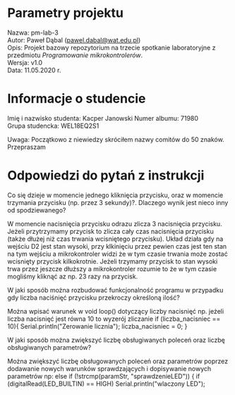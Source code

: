 # Parametry projektu

Nazwa: pm-lab-3  
Autor: Paweł Dąbal (pawel.dabal@wat.edu.pl)  
Opis: Projekt bazowy repozytorium na trzecie spotkanie laboratoryjne z przedmiotu _Programowanie mikrokontrolerów_.  
Wersja: v1.0  
Data: 11.05.2020 r.

# Informacje o studencie

Imię i nazwisko studenta: Kacper Janowski 
Numer albumu: 71980  
Grupa studencka: WEL18EQ2S1


Uwaga: Początkowo z niewiedzy skróciłem nazwy comitów do 50 znaków. Przepraszam
# Odpowiedzi do pytań z instrukcji
Co się dzieje w momencie jednego kliknięcia przycisku, oraz w momencie trzymania przycisku (np. przez 3 sekundy)?. Dlaczego wynik jest nieco inny od spodziewanego?

W momencie nacisnięcia przycisku odrazu zlicza 3 nacisnięcia przycisku. Jeżeli przytrzymamy przycisk to zlicza cały czas nacisnięcia przycisku (także dłużej niż czas trwania wcisniętego przycisku). Układ działa gdy na wejściu D2 jest stan wysoki, przy klkinięciu przez pewien czas jest ten stan na tym wejściu a mikrokontroler widzi że w tym czasie trwania może zostać wcisnięty przycisk kilkokrotnie. Jeżeli trzymamy przycisk to stan wysoki trwa przez jeszcze dłuższy a mikrokontroler rozumie to że w tym czasie mogliśmy kliknąć az np. 23 razy na przycisk.

W jaki sposób można rozbudować funkcjonalność programu w przypadku gdy liczba naciśnięć przycisku przekroczy określoną ilość?

Można wpisać warunek w void loop() dotyczący liczby nacisnięć np. jeżeli liczba nacisnięć jest równa 10 to wyzerój zliczanie 
if (liczba_nacisniec == 10){
    Serial.println("Zerowanie licznia");
    liczba_nacisniec = 0;
}
 

W jaki sposób można zwiększyć liczbę obsługiwanych poleceń oraz liczbę obsługiwanych parametrów?

Można zwiększyć liczbę obsługowanych poleceń oraz parametrów poprzez dodawanie nowych warunków sprawdzających i dopisywanie nowych parametrów np:
else if (!strcmp(paramStr, "sprawdzenieLED")) {
      if (digitalRead(LED_BUILTIN) == HIGH)
      Serial.println("wlaczony LED");